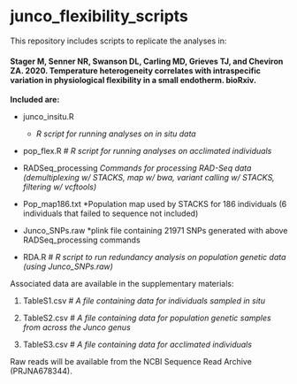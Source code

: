# junco_flexibility_scripts

This repository includes scripts to replicate the analyses in:

#### Stager M, Senner NR, Swanson DL, Carling MD, Grieves TJ, and Cheviron ZA. 2020. Temperature heterogeneity correlates with intraspecific variation in physiological flexibility in a small endotherm. bioRxiv. ####


**Included are:**

* junco_insitu.R  
  * *R script for running analyses on in situ data*

* pop_flex.R # *R script for running analyses on acclimated individuals*

* RADSeq_processing *Commands for processing RAD-Seq data (demultiplexing w/ STACKS, map w/ bwa, variant calling w/ STACKS, filtering w/ vcftools)*

* Pop_map186.txt *Population map used by STACKS for 186 individuals (6 individuals that failed to sequence not included)

* Junco_SNPs.raw *plink file containing 21971 SNPs generated with above RADSeq_processing commands

* RDA.R # *R script to run redundancy analysis on population genetic data (using Junco_SNPs.raw)*





Associated data are available in the supplementary materials:

1. TableS1.csv # *A file containing data for individuals sampled in situ*

2. TableS2.csv # *A file containing data for population genetic samples from across the Junco genus*

3. TableS3.csv # *A file containing data for acclimated individuals*

Raw reads will be available from the NCBI Sequence Read Archive (PRJNA678344).
